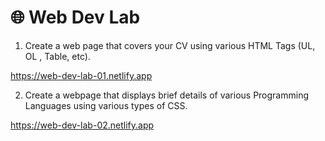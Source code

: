 # 🌐 Web Dev Lab

1. Create a web page that covers your CV using various HTML Tags (UL, OL , Table, etc).

https://web-dev-lab-01.netlify.app

2. Create a webpage that displays brief details of various Programming Languages using
   various types of CSS.

https://web-dev-lab-02.netlify.app
